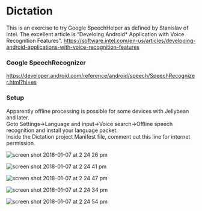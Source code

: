 # Dictation

This is an exercise to try Google SpeechHelper as defined by Stanislav of Intel.
The excellent article is “Develoing Android* Application with Voice Recognition Features".
https://software.intel.com/en-us/articles/developing-android-applications-with-voice-recognition-features

### Google SpeechRecognizer
https://developer.android.com/reference/android/speech/SpeechRecognizer.html?hl=es

### Setup
Apparently offline processing is possible for some devices with Jellybean and later.  
Goto Settings->Language and input->Voice search->Offline speech recognition and install your language packet.  
Inside the Dictation project Manifest file, comment out this line for internet permission.

<uses-permission android:name=”android.permission.INTERNET” />

![screen shot 2018-01-07 at 2 24 26 pm](https://user-images.githubusercontent.com/1282659/34653776-a7139062-f3b6-11e7-98b3-cdad1f862deb.png)

![screen shot 2018-01-07 at 2 24 41 pm](https://user-images.githubusercontent.com/1282659/34653771-9d18f7a0-f3b6-11e7-975a-9b9a76b41f69.png)

![screen shot 2018-01-07 at 2 24 47 pm](https://user-images.githubusercontent.com/1282659/34653772-9e86ef7a-f3b6-11e7-9e35-4f6321baad84.png)

![screen shot 2018-01-07 at 2 24 34 pm](https://user-images.githubusercontent.com/1282659/34653773-a03d93e6-f3b6-11e7-9f33-43a347508b2d.png)

![screen shot 2018-01-07 at 2 24 54 pm](https://user-images.githubusercontent.com/1282659/34653775-a1ce899a-f3b6-11e7-93b9-ac56bb3636fa.png)
